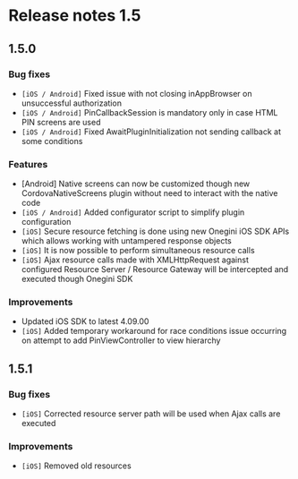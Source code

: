 # Release notes 1.5

## 1.5.0 

### Bug fixes
* `[iOS / Android]` Fixed issue with not closing inAppBrowser on unsuccessful authorization
* `[iOS / Android]` PinCallbackSession is mandatory only in case HTML PIN screens are used
* `[iOS / Android]` Fixed AwaitPluginInitialization not sending callback at some conditions
    
### Features
* [Android] Native screens can now be customized though new CordovaNativeScreens plugin without need to interact with the native code 
* `[iOS / Android]` Added configurator script to simplify plugin configuration
* `[iOS]` Secure resource fetching is done using new Onegini iOS SDK APIs which allows working with untampered response objects
* `[iOS]` It is now possible to perform simultaneous resource calls
* `[iOS]` Ajax resource calls made with XMLHttpRequest against configured Resource Server / Resource Gateway will be intercepted and executed though Onegini SDK

### Improvements
* Updated iOS SDK to latest 4.09.00
* `[iOS]` Added temporary workaround for race conditions issue occurring on attempt to add PinViewController to view hierarchy

## 1.5.1

### Bug fixes
* `[iOS]` Corrected resource server path will be used when Ajax calls are executed

### Improvements
* `[iOS]` Removed old resources
